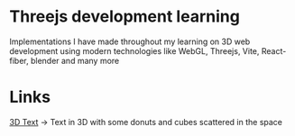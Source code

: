 # Threejs development learning
Implementations I have made throughout my learning on 3D web development using modern technologies like WebGL, Threejs, Vite, React-fiber, blender and many more  

# Links 
[3D Text](https://rithvik-3d-text.vercel.app/) -> Text in 3D with some donuts and cubes scattered in the space
